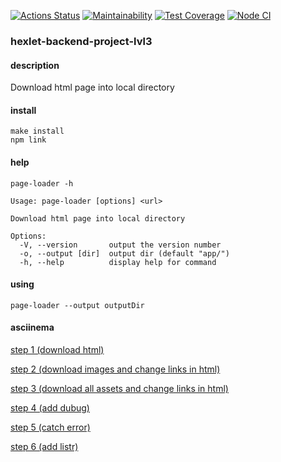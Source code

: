 [![Actions Status](https://github.com/ysemenyuk/backend-project-lvl3/workflows/hexlet-check/badge.svg)](https://github.com/ysemenyuk/backend-project-lvl3/actions)
[![Maintainability](https://api.codeclimate.com/v1/badges/704b82c79f8f138457a7/maintainability)](https://codeclimate.com/github/ysemenyuk/backend-project-lvl3/maintainability)
[![Test Coverage](https://api.codeclimate.com/v1/badges/704b82c79f8f138457a7/test_coverage)](https://codeclimate.com/github/ysemenyuk/backend-project-lvl3/test_coverage)
[![Node CI](https://github.com/ysemenyuk/backend-project-lvl3/workflows/Node%20CI/badge.svg)](https://github.com/ysemenyuk/backend-project-lvl3/actions)

### hexlet-backend-project-lvl3

#### description
Download html page into local directory

#### install
    make install
    npm link

#### help
    page-loader -h
    
    Usage: page-loader [options] <url>

    Download html page into local directory

    Options:
      -V, --version       output the version number
      -o, --output [dir]  output dir (default "app/")
      -h, --help          display help for command

#### using
    page-loader --output outputDir

#### asciinema
<a href="https://asciinema.org/a/3Yh4VXUGCNIphzbaBCsqtkTnt" target="_blank">step 1 (download html)</a>

<a href="https://asciinema.org/a/VHLHnD6UzlwX9kahUrnnOg3Ir" target="_blank">step 2 (download images and change links in html)</a>

<a href="https://asciinema.org/a/E3lqmqCCEMkTnVZ7l48VyPAlg" target="_blank">step 3 (download all assets and change links in html)</a>

<a href="https://asciinema.org/a/K2jgrX5GU1WCduY8ELYtvLArV" target="_blank">step 4 (add dubug)</a>

<a href="https://asciinema.org/a/TEaQS65Rqf1gPSYKtQRPXqIuL" target="_blank">step 5 (catch error)</a>

<a href="https://asciinema.org/a/pJaXhWTeXWuTEE6SdVQ9FOUsg" target="_blank">step 6 (add listr)</a>
